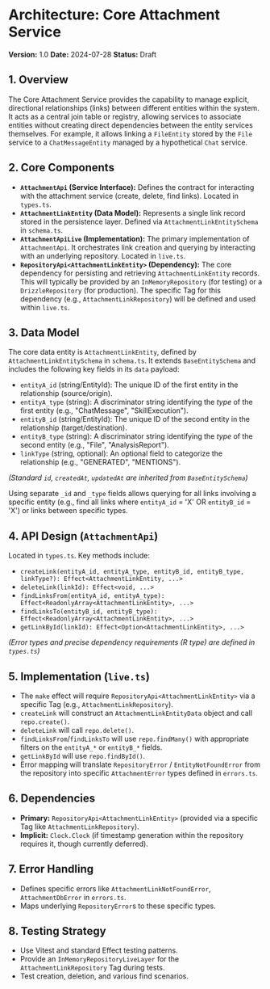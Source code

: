 # Architecture: Core Attachment Service

**Version:** 1.0
**Date:** 2024-07-28
**Status:** Draft

## 1. Overview

The Core Attachment Service provides the capability to manage explicit, directional relationships (links) between different entities within the system. It acts as a central join table or registry, allowing services to associate entities without creating direct dependencies between the entity services themselves. For example, it allows linking a `FileEntity` stored by the `File` service to a `ChatMessageEntity` managed by a hypothetical `Chat` service.

## 2. Core Components

*   **`AttachmentApi` (Service Interface):** Defines the contract for interacting with the attachment service (create, delete, find links). Located in `types.ts`.
*   **`AttachmentLinkEntity` (Data Model):** Represents a single link record stored in the persistence layer. Defined via `AttachmentLinkEntitySchema` in `schema.ts`.
*   **`AttachmentApiLive` (Implementation):** The primary implementation of `AttachmentApi`. It orchestrates link creation and querying by interacting with an underlying repository. Located in `live.ts`.
*   **`RepositoryApi<AttachmentLinkEntity>` (Dependency):** The core dependency for persisting and retrieving `AttachmentLinkEntity` records. This will typically be provided by an `InMemoryRepository` (for testing) or a `DrizzleRepository` (for production). The specific Tag for this dependency (e.g., `AttachmentLinkRepository`) will be defined and used within `live.ts`.

## 3. Data Model

The core data entity is `AttachmentLinkEntity`, defined by `AttachmentLinkEntitySchema` in `schema.ts`. It extends `BaseEntitySchema` and includes the following key fields in its `data` payload:

*   `entityA_id` (string/EntityId): The unique ID of the first entity in the relationship (source/origin).
*   `entityA_type` (string): A discriminator string identifying the *type* of the first entity (e.g., "ChatMessage", "SkillExecution").
*   `entityB_id` (string/EntityId): The unique ID of the second entity in the relationship (target/destination).
*   `entityB_type` (string): A discriminator string identifying the *type* of the second entity (e.g., "File", "AnalysisReport").
*   `linkType` (string, optional): An optional field to categorize the relationship (e.g., "GENERATED", "MENTIONS").

*(Standard `id`, `createdAt`, `updatedAt` are inherited from `BaseEntitySchema`)*

Using separate `_id` and `_type` fields allows querying for all links involving a specific entity (e.g., find all links where `entityA_id` = 'X' OR `entityB_id` = 'X') or links between specific types.

## 4. API Design (`AttachmentApi`)

Located in `types.ts`. Key methods include:

*   `createLink(entityA_id, entityA_type, entityB_id, entityB_type, linkType?): Effect<AttachmentLinkEntity, ...>`
*   `deleteLink(linkId): Effect<void, ...>`
*   `findLinksFrom(entityA_id, entityA_type): Effect<ReadonlyArray<AttachmentLinkEntity>, ...>`
*   `findLinksTo(entityB_id, entityB_type): Effect<ReadonlyArray<AttachmentLinkEntity>, ...>`
*   `getLinkById(linkId): Effect<Option<AttachmentLinkEntity>, ...>`

*(Error types and precise dependency requirements (R type) are defined in `types.ts`)*

## 5. Implementation (`live.ts`)

*   The `make` effect will require `RepositoryApi<AttachmentLinkEntity>` via a specific Tag (e.g., `AttachmentLinkRepository`).
*   `createLink` will construct an `AttachmentLinkEntityData` object and call `repo.create()`.
*   `deleteLink` will call `repo.delete()`.
*   `findLinksFrom`/`findLinksTo` will use `repo.findMany()` with appropriate filters on the `entityA_*` or `entityB_*` fields.
*   `getLinkById` will use `repo.findById()`.
*   Error mapping will translate `RepositoryError` / `EntityNotFoundError` from the repository into specific `AttachmentError` types defined in `errors.ts`.

## 6. Dependencies

*   **Primary:** `RepositoryApi<AttachmentLinkEntity>` (provided via a specific Tag like `AttachmentLinkRepository`).
*   **Implicit:** `Clock.Clock` (if timestamp generation within the repository requires it, though currently deferred).

## 7. Error Handling

*   Defines specific errors like `AttachmentLinkNotFoundError`, `AttachmentDbError` in `errors.ts`.
*   Maps underlying `RepositoryError`s to these specific types.

## 8. Testing Strategy

*   Use Vitest and standard Effect testing patterns.
*   Provide an `InMemoryRepositoryLiveLayer` for the `AttachmentLinkRepository` Tag during tests.
*   Test creation, deletion, and various find scenarios.

